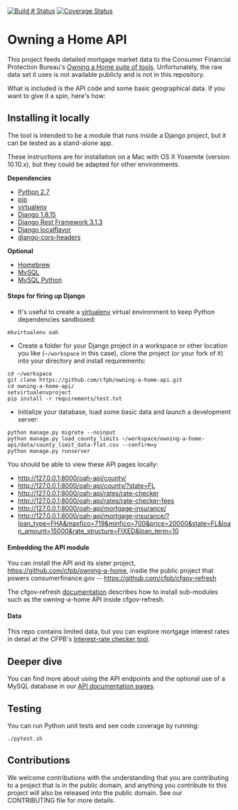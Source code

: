 [![Build # Status](https://travis-ci.org/cfpb/owning-a-home-api.svg?branch=master)](https://travis-ci.org/cfpb/owning-a-home-api) [![Coverage Status](https://coveralls.io/repos/cfpb/owning-a-home-api/badge.svg?branch=master)](https://coveralls.io/r/cfpb/owning-a-home-api?branch=master)

# Owning a Home API 

This project feeds detailed mortgage market data to the Consumer Financial Protection Bureau's [Owning a Home suite of tools](http://www.consumerfinance.gov/owning-a-home/). Unfortunately, the raw data set it uses is not available publicly and is not in this repository.

What is included is the API code and some basic geographical data. If you want to give it a spin, here's how:

## Installing it locally

The tool is intended to be a module that runs inside a Django project, but it can be tested as a stand-alone app.

These instructions are for installation on a Mac with OS X Yosemite (version 10.10.x), but they could be adapted for other environments.

**Dependencies**
* [Python 2.7](https://www.python.org/download/releases/2.7/)
* [pip](https://pypi.python.org/pypi/pip)
* [virtualenv](https://virtualenv.pypa.io/en/latest/)
* [Django 1.8.15](https://docs.djangoproject.com/en/1.8/)
* [Django Rest Framework 3.1.3](http://www.django-rest-framework.org)
* [Django localflavor](https://github.com/django/django-localflavor)
* [django-cors-headers](https://github.com/ottoyiu/django-cors-headers)

**Optional**
* [Homebrew](http://brew.sh)
* [MySQL](http://www.mysql.com)
* [MySQL Python](http://mysql-python.sourceforge.net/)

#### Steps for firing up Django
- It's useful to create a [virtualenv](https://virtualenv.pypa.io/en/latest/) virtual environment to keep Python dependencies sandboxed:

```shell
mkvirtualenv oah
```

- Create a folder for your Django project in a workspace or other location you like (`~/workspace` in this case), clone the project (or your fork of it) into your directory and install requirements:

```
cd ~/workspace
git clone https://github.com/cfpb/owning-a-home-api.git
cd owning-a-home-api/
setvirtualenvproject
pip install -r requirements/test.txt
```

- Initialize your database, load some basic data and launch a development server:

```shell
python manage.py migrate --noinput
python manage.py load_county_limits ~/workspace/owning-a-home-api/data/county_limit_data-flat.csv --confirm=y
python manage.py runserver
```

You should be able to view these API pages locally:
- http://127.0.0.1:8000/oah-api/county/
- http://127.0.0.1:8000/oah-api/county/?state=FL
- http://127.0.0.1:8000/oah-api/rates/rate-checker
- http://127.0.0.1:8000/oah-api/rates/rate-checker-fees
- http://127.0.0.1:8000/oah-api/mortgage-insurance/
- http://127.0.0.1:8000/oah-api/mortgage-insurance/?loan_type=FHA&maxfico=719&minfico=700&price=20000&state=FL&loan_amount=15000&rate_structure=FIXED&loan_term=10

#### Embedding the API module

You can install the API and its sister project, https://github.com/cfpb/owning-a-home, insdie the public project that powers consumerfinance.gov -- https://github.com/cfpb/cfgov-refresh

The cfgov-refresh [documentation](https://cfpb.github.io/cfgov-refresh/) describes how to install sub-modules such as the owning-a-home API inside cfgov-refresh.

#### Data
This repo contains limited data, but you can explore mortgage interest rates in detail at the CFPB's [Interest-rate checker tool](http://www.consumerfinance.gov/owning-a-home/explore-rates/).

## Deeper dive

You can find more about using the API endpoints and the optional use of a MySQL database in our [API documentation pages](https://cfpb.github.io/owning-a-home-api/).


## Testing
You can run Python unit tests and see code coverage by running:
```
./pytest.sh
```

## Contributions

We welcome contributions with the understanding that you are contributing to a project that is in the public domain, and anything you contribute to this project will also be released into the public domain. See our CONTRIBUTING file for more details.
